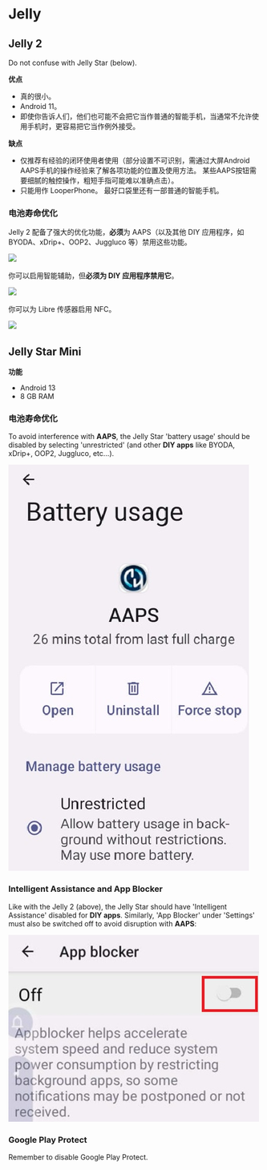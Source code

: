 # Jelly

## Jelly 2

Do not confuse with Jelly Star (below).

**优点**

* 真的很小。
* Android 11。
* 即使你告诉人们，他们也可能不会把它当作普通的智能手机，当通常不允许使用手机时，更容易把它当作例外接受。

**缺点**

* 仅推荐有经验的闭环使用者使用（部分设置不可识别，需通过大屏Android AAPS手机的操作经验来了解各项功能的位置及使用方法。 某些AAPS按钮需要细腻的触控操作，粗短手指可能难以准确点击）。
* 只能用作 LooperPhone。 最好口袋里还有一部普通的智能手机。 

### 电池寿命优化

Jelly 2 配备了强大的优化功能，**必须**为 AAPS（以及其他 DIY 应用程序，如 BYODA、xDrip+、OOP2、Juggluco 等）禁用这些功能。

![](../images/Jelly_Settings1.png)

你可以启用智能辅助，但**必须为 DIY 应用程序禁用它**。

![](../images/Jelly_Settings2.png)

你可以为 Libre 传感器启用 NFC。

![](../images/Jelly_Settings3.png)

## Jelly Star Mini

**功能**

* Android 13
* 8 GB RAM

### 电池寿命优化

To avoid interference with **AAPS**, the Jelly Star 'battery usage' should be disabled by selecting 'unrestricted' (and other **DIY apps** like BYODA, xDrip+, OOP2, Juggluco, etc...).

![Jelly_BatterY_1ACA756A-2EC4-4623-B8C4-2CEB9D230A93](../images/JellyStarMini1.jpg)

### Intelligent Assistance and App Blocker

Like with the Jelly 2 (above), the Jelly Star should have 'Intelligent Assistance' disabled for **DIY apps**. Similarly, 'App Blocker' under 'Settings' must also be switched off to avoid disruption with **AAPS**:

![App Blocker Screenshot 2025-08-03 213400](../images/JellyStarMini2.jpg)

### Google Play Protect

Remember to disable Google Play Protect.